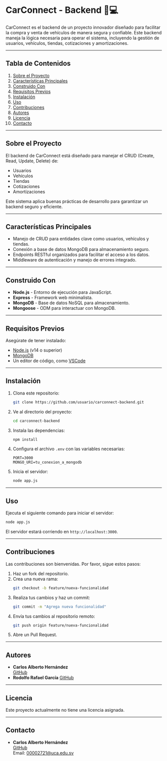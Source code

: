 # CarConnect - Backend 🚗💻

CarConnect es el backend de un proyecto innovador diseñado para facilitar la compra y venta de vehículos de manera segura y confiable. Este backend maneja la lógica necesaria para operar el sistema, incluyendo la gestión de usuarios, vehículos, tiendas, cotizaciones y amortizaciones.

---

## Tabla de Contenidos

1. [Sobre el Proyecto](#sobre-el-proyecto)
2. [Características Principales](#características-principales)
3. [Construido Con](#construido-con)
4. [Requisitos Previos](#requisitos-previos)
5. [Instalación](#instalación)
6. [Uso](#uso)
7. [Contribuciones](#contribuciones)
8. [Autores](#autores)
9. [Licencia](#licencia)
10. [Contacto](#contacto)

---

## Sobre el Proyecto

El backend de CarConnect está diseñado para manejar el CRUD (Create, Read, Update, Delete) de:
- Usuarios
- Vehículos
- Tiendas
- Cotizaciones
- Amortizaciones

Este sistema aplica buenas prácticas de desarrollo para garantizar un backend seguro y eficiente.

---

## Características Principales

- Manejo de CRUD para entidades clave como usuarios, vehículos y tiendas.
- Conexión a base de datos MongoDB para almacenamiento seguro.
- Endpoints RESTful organizados para facilitar el acceso a los datos.
- Middleware de autenticación y manejo de errores integrado.

---

## Construido Con

- **Node.js** - Entorno de ejecución para JavaScript.
- **Express** - Framework web minimalista.
- **MongoDB** - Base de datos NoSQL para almacenamiento.
- **Mongoose** - ODM para interactuar con MongoDB.

---

## Requisitos Previos

Asegúrate de tener instalado:

- [Node.js](https://nodejs.org/) (v14 o superior)
- [MongoDB](https://www.mongodb.com/)
- Un editor de código, como [VSCode](https://code.visualstudio.com/)

---

## Instalación

1. Clona este repositorio:
   ```bash
   git clone https://github.com/usuario/carconnect-backend.git
   ```
2. Ve al directorio del proyecto:
   ```bash
   cd carconnect-backend
   ```
3. Instala las dependencias:
   ```bash
   npm install
   ```
4. Configura el archivo `.env` con las variables necesarias:
   ```env
   PORT=3000
   MONGO_URI=tu_conexion_a_mongodb
   ```
5. Inicia el servidor:
   ```bash
   node app.js
   ```

---

## Uso

Ejecuta el siguiente comando para iniciar el servidor:
```bash
node app.js
```
El servidor estará corriendo en `http://localhost:3000`.

---

## Contribuciones

Las contribuciones son bienvenidas. Por favor, sigue estos pasos:

1. Haz un fork del repositorio.
2. Crea una nueva rama:
   ```bash
   git checkout -b feature/nueva-funcionalidad
   ```
3. Realiza tus cambios y haz un commit:
   ```bash
   git commit -m "Agrega nueva funcionalidad"
   ```
4. Envía tus cambios al repositorio remoto:
   ```bash
   git push origin feature/nueva-funcionalidad
   ```
5. Abre un Pull Request.

---

## Autores

- **Carlos Alberto Hernández**  
  [GitHub](https://github.com/CHERNANDEZ-DEV)
- **Rodolfo Rafael García**
  [GitHub](https://github.com/NUEVO-DESARROLLADOR)

---

## Licencia

Este proyecto actualmente no tiene una licencia asignada.

---

## Contacto

- **Carlos Alberto Hernández**  
  [GitHub](https://github.com/CHERNANDEZ-DEV)  
  Email: 00002721@uca.edu.sv


